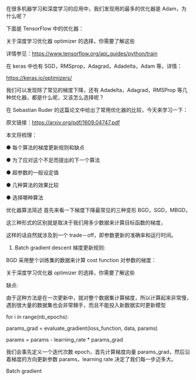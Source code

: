 在很多机器学习和深度学习的应用中，我们发现用的最多的优化器是 Adam，为什么呢？

下面是 TensorFlow 中的优化器：

关于深度学习优化器 optimizer 的选择，你需要了解这些

详情参见：https://www.tensorflow.org/api_guides/python/train

在 keras 中也有 SGD，RMSprop，Adagrad，Adadelta，Adam 等，详情：

https://keras.io/optimizers/

我们可以发现除了常见的梯度下降，还有 Adadelta，Adagrad，RMSProp 等几种优化器，都是什么呢，又该怎么选择呢？

在 Sebastian Ruder 的这篇论文中给出了常用优化器的比较，今天来学习一下： 

原文链接：https://arxiv.org/pdf/1609.04747.pdf

本文将梳理：

● 每个算法的梯度更新规则和缺点

● 为了应对这个不足而提出的下一个算法

● 超参数的一般设定值

● 几种算法的效果比较

● 选择哪种算法

  优化器算法简述
首先来看一下梯度下降最常见的三种变形 BGD，SGD，MBGD， 

这三种形式的区别就是取决于我们用多少数据来计算目标函数的梯度， 

这样的话自然就涉及到一个 trade－off，即参数更新的准确率和运行时间。

1. Batch gradient descent
梯度更新规则: 

BGD 采用整个训练集的数据来计算 cost function 对参数的梯度： 

关于深度学习优化器 optimizer 的选择，你需要了解这些

缺点: 

由于这种方法是在一次更新中，就对整个数据集计算梯度，所以计算起来非常慢，遇到很大量的数据集也会非常棘手，而且不能投入新数据实时更新模型

for i in range(nb_epochs):

  params_grad = evaluate_gradient(loss_function, data, params)

  params = params - learning_rate * params_grad

我们会事先定义一个迭代次数 epoch，首先计算梯度向量 params_grad，然后沿着梯度的方向更新参数 params，learning rate 决定了我们每一步迈多大。

Batch gradient 